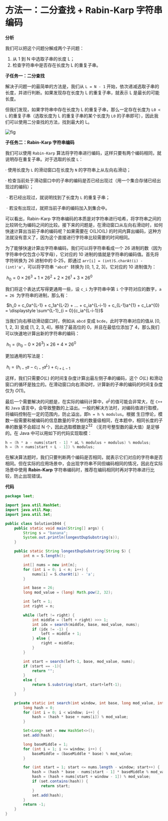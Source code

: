 # 方法一：二分查找 + Rabin-Karp 字符串编码
**分析**

我们可以把这个问题分解成两个子问题：
1. 从 1 到 N 中选取子串的长度 L；
2. 检查字符串中是否存在长度为 L 的重复子串。

**子任务一：二分查找**

解决子问题一的最简单的方法是，我们从 `L = N - 1` 开始，依次递减选取子串的长度，并进行判断。如果发现存在长度为 L 的重复子串，就表示 L 是最长的可能长度。

但我们发现，如果字符串中存在长度为 L 的重复子串，那么一定存在长度为 `L0 < L` 的重复子串（选取长度为 L 的重复子串的某个长度为 `L0` 的子串即可），因此我们可以使用二分查找的方法，找到最大的 L。

![fig](https://pic.leetcode-cn.com/Figures/1044/binary.png)

**子任务二：Rabin-Karp 字符串编码**

我们可以使用 `Rabin-Karp` 算法将字符串进行编码，这样只要有两个编码相同，就说明存在重复子串。对于选取的长度 `L`：

· 使用长度为 `L` 的滑动窗口在长度为 `N` 的字符串上从左向右滑动；

· 检查当前处于滑动窗口中的子串的编码是否已经出现过（用一个集合存储已经出现过的编码）；

​	· 若已经出现过，就说明找到了长度为 `L` 的重复子串；

​	· 若没有出现过，就把当前子串的编码加入到集合中。

可以看出，Rabin-Karp 字符串编码的本质是对字符串进行哈希，将字符串之间的比较转化为编码之间的比较。接下来的问题是，在滑动窗口从左向右滑动时，如何快速计算出当前子串的编码呢？如果需要在 O(L)O(L) 的时间内算出编码，这种方法就没有意义了，因为这个直接进行字符串比较需要的时间相同。

为了能够快速计算出字符串编码，我们可以将字符串看成一个 26 进制的数（因为字符串中仅包含小写字母），它对应的 10 进制的值就是字符串的编码值。首先将字符转换为 26 进制中的 0-25，即通过 `arr[i] = (int)S.charAt(i) - (int)'a'`，可以将字符串 `"abcd" `转换为 [0, 1, 2, 3]，它对应的 10 进制值为：

​																	$h_0=0×26^3+1×26^2+2×26^1+3×26^0$

我们将这个表达式写得更通用一些，设 `c_i` 为字符串中第 `i` 个字符对应的数字，`a = 26 `为字符串的进制，那么有：

​																	$h_0 = c_0a^{L-1} + c_1a^{L-2} + ... + c_ia^{L-i-1} + c_{L-1}a^{1} + c_La^{0} = \displaystyle \sum^{L-1}_{i = 0}{c_ia^{L-i-1}}$

当我们向右移动滑动窗口时，例如从 `abcd` 变成 `bcde`，此时字符串对应的值从 [0, 1, 2, 3] 变成 [1, 2, 3, 4]，移除了最高位的 0，并且在最低位添加了 4，那么我们可以快速地计算出新的字符串的编码：

​																	$h_1=(h_0 − 0 × 26^3)×26+4×26^0$

更加通用的写法是：

​																	$h_i=(h_{i-1}a−c_{i-1}a^L)+c_{i+L-1}$

这样，我们只需要$O(L)$ 的时间复杂度计算出最左侧子串的编码，这个 $O(L)$ 和滑动窗口的循环是独立的。在滑动窗口向右滑动时，计算新的子串的编码的时间复杂度仅为 $O(1)$。

最后一个需要解决的问题是，在实际的编码计算中，$a^{L}$的值可能会非常大，在 `C++` 和 `Java` 语言中，会导致整数的上溢出。一般的解决方法时，对编码值进行取模，将编码控制在一定的范围内，防止溢出，即`h = h % modulus`。根据 生日悖论，模数一般需要和被编码的信息数量的平方根的数量级相同，在本题中，相同长度的子串的数量不会超过 N 个，因此选取模数是$2^{32}$ （无符号整型数的最大值）是足够的。在 Java 中可以用如下的代码实现取模：

```java
h = (h * a - nums[start - 1] * aL % modulus + modulus) % modulus;
h = (h + nums[start + L - 1]) % modulus;
```

在解决算法题时，我们只要判断两个编码是否相同，就表示它们对应的字符串是否相同。但在实际的应用场景中，会出现字符串不同但编码相同的情况，因此在实际场景中使用 **Rabin-Karp** 字符串编码时，推荐在编码相同时再对字符串进行比较，防止出现错误。

**代码**

```java
package leet;

import java.util.HashSet;
import java.util.Map;
import java.util.Set;

public class Solution1044 {
    public static void main(String[] args) {
        String s = "banana";
        System.out.println(longestDupSubstring(s));
    }

    public static String longestDupSubstring(String S) {
        int n = S.length();

        int[] nums = new int[n];
        for (int i = 0; i < n; i++) {
            nums[i] = S.charAt(i) - 'a';
        }

        int base = 26;
        long mod_value = (long) Math.pow(2, 32);

        int left = 1;
        int right = n;

        while (left != right) {
            int middle = (left + right) >>> 1;
            int idx = search(middle, base, mod_value, nums);
            if (idx != -1) {
                left = middle + 1;
            } else {
                right = middle;
            }
        }

        int start = search(left-1, base, mod_value, nums);
        if (start == -1){
            return "";
        }
        else {
            return S.substring(start, start+left-1);
        }
    }

    private static int search(int window, int base, long mod_value, int[] nums) {
        long hash = 0;
        for (int i = 0; i < window; i++) {
            hash = (hash * base + nums[i]) % mod_value;
        }

        Set<Long> set = new HashSet<>();
        set.add(hash);

        long baseMiddle = 1;
        for (int i = 1; i <= window; i++) {
            baseMiddle = (baseMiddle * base) % mod_value;
        }

        for (int start = 1; start <= nums.length - window; start++) {
            hash = (hash * base - nums[start - 1] * baseMiddle % mod_value + mod_value) % mod_value;
            hash = (hash + nums[start + window - 1]) % mod_value;
            if (set.contains(hash)) {
                return start;
            }
            set.add(hash);
        }
        return -1;
    }
}

```


